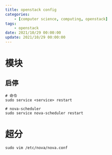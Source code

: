 ```yaml
---
title: openstack config
categories: 
	- [computer science, computing, openstack]
tags:
	- openstack
date: 2021/10/29 00:00:00
update: 2021/10/29 00:00:00
---
```


# 模块

## 启停

```shell
# 命令
sudo service <service> restart

# nova-scheduler
sudo service nova-scheduler restart
```

# 超分

```shell
sudo vim /etc/nova/nova.conf
```

